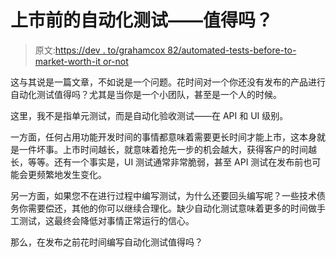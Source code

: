 # 上市前的自动化测试——值得吗？

> 原文:[https://dev . to/grahamcox 82/automated-tests-before-to-market-worth-it or-not](https://dev.to/grahamcox82/automated-tests-before-reaching-market---worth-it-or-not)

这与其说是一篇文章，不如说是一个问题。花时间对一个你还没有发布的产品进行自动化测试值得吗？尤其是当你是一个小团队，甚至是一个人的时候。

这里，我不是指单元测试，而是自动化验收测试——在 API 和 UI 级别。

一方面，任何占用功能开发时间的事情都意味着需要更长时间才能上市，这本身就是一件坏事。上市时间越长，就意味着抢先一步的机会越大，获得客户的时间越长，等等。还有一个事实是，UI 测试通常非常脆弱，甚至 API 测试在发布前也可能会更频繁地发生变化。

另一方面，如果您不在进行过程中编写测试，为什么还要回头编写呢？一些技术债务你需要偿还，其他的你可以继续合理化。缺少自动化测试意味着更多的时间做手工测试，这最终会降低对事情正常运行的信心。

那么，在发布之前花时间编写自动化测试值得吗？